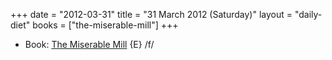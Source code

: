 +++
date = "2012-03-31"
title = "31 March 2012 (Saturday)"
layout = "daily-diet"
books = ["the-miserable-mill"]
+++


* Book: [The Miserable Mill](/books/the-miserable-mill) {E} /f/
